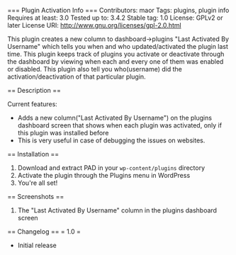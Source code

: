 === Plugin Activation Info ===
Contributors: maor
Tags: plugins, plugin info
Requires at least: 3.0
Tested up to: 3.4.2
Stable tag: 1.0
License: GPLv2 or later
License URI: http://www.gnu.org/licenses/gpl-2.0.html

This plugin creates a new column to dashboard->plugins "Last Activated By Username" which tells you when and who updated/activated the plugin last time.
This plugin keeps track of plugins you activate or deactivate through the dashboard by viewing when each and every one of them was enabled or disabled. This plugin also tell you who(username) did the activation/deactivation of that particular plugin.

== Description ==

Current features:

* Adds a new column("Last Activated By Username") on the plugins dashboard screen that shows when each plugin was activated, only if this plugin was installed before
* This is very useful in case of debugging the issues on websites.

== Installation ==

1. Download and extract PAD in your `wp-content/plugins` directory
1. Activate the plugin through the Plugins menu in WordPress
1. You're all set!

== Screenshots ==

1. The "Last Activated By Username" column in the plugins dashboard screen

== Changelog ==
= 1.0 =
* Initial release
